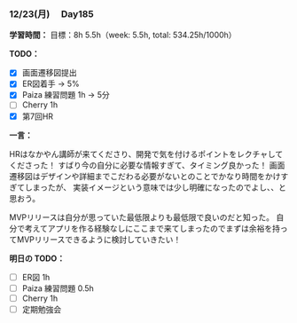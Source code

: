 ### 12/23(月)　 Day185

**学習時間：**
目標：8h
5.5h（week: 5.5h, total: 534.25h/1000h）

**TODO：**

- [x] 画面遷移図提出
- [x] ER図着手 -> 5%
- [x] Paiza 練習問題 1h -> 5分
- [ ] Cherry 1h
- [x] 第7回HR

**一言：**

HRはなかやん講師が来てくださり、開発で気を付けるポイントをレクチャしてくださった！
すばり今の自分に必要な情報すぎて、タイミング良かった！
画面遷移図はデザインや詳細までこだわる必要がないとのことでかなり時間をかけすぎてしまったが、
実装イメージという意味では少し明確になったのでよし、、と思おう。

MVPリリースは自分が思っていた最低限よりも最低限で良いのだと知った。
自分で考えてアプリを作る経験なしにここまで来てしまったのでまずは余裕を持ってMVPリリースできるように検討していきたい！

**明日の TODO：**

- [ ] ER図 1h
- [ ] Paiza 練習問題 0.5h
- [ ] Cherry 1h
- [ ] 定期勉強会